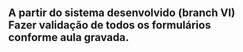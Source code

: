 ## A partir do sistema desenvolvido (branch VI) Fazer validação de todos os formulários conforme aula gravada.
